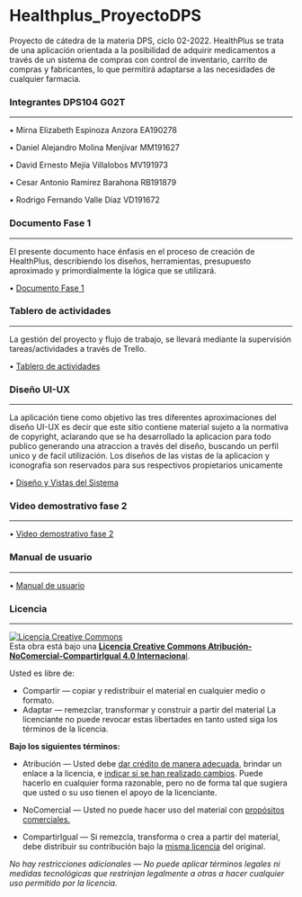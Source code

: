 # Healthplus_ProyectoDPS
Proyecto de cátedra de la materia DPS, ciclo 02-2022.
HealthPlus se trata de una aplicación orientada a la posibilidad de adquirir medicamentos a través de un sistema de compras con control de inventario, carrito de compras y fabricantes, lo que permitirá adaptarse a las necesidades de cualquier farmacia.  

### Integrantes DPS104 G02T 
------------
• Mirna Elizabeth Espinoza Anzora 	  EA190278 

• Daniel Alejandro Molina Menjívar 	MM191627 

• David Ernesto Mejía Villalobos 		MV191973 

• Cesar Antonio Ramírez Barahona   	RB191879 

• Rodrigo Fernando Valle Díaz 		    VD191672 

### Documento Fase 1
------------
El presente documento hace énfasis en el proceso de creación de HealthPlus, describiendo los diseños, herramientas, 
presupuesto aproximado y primordialmente la lógica que se utilizará.

• [Documento Fase 1](https://drive.google.com/file/d/17TN-MAY1cw1oEhT0lggzzmXhy3VcA6NV/view "Documento Fase 1")

### Tablero de actividades
------------
La gestión del proyecto y flujo de trabajo, se llevará mediante la supervisión tareas/actividades a través de Trello.

• [Tablero de actividades](https://trello.com/b/NPSQmXii/health-plus "Tablero de actividades")

### Diseño UI-UX
------------
La aplicación tiene como objetivo las tres diferentes aproximaciones del diseño UI-UX es decir 
que este sitio contiene material sujeto a la normativa de copyright, aclarando que se ha desarrollado la aplicacion para todo publico
generando una atraccion a través del diseño, buscando un perfil unico y de facil utilización.
Los diseños de las vistas de la aplicacion y iconografia son reservados para sus respectivos propietarios unicamente

• [Diseño y Vistas del Sistema](https://drive.google.com/file/d/1rj_M-1Tc2SN_0hucXaOr1Pe88UVOHHyY/view?usp=sharing# "Diseño y Vistas del Sistema")

### Video demostrativo fase 2
------------
• [Video demostrativo fase 2](https://www.youtube.com/watch?v=1VkEB8Qb9H0&t=122s "Video demostrativo fase 2")

### Manual de usuario 
------------
• [Manual de usuario](https://drive.google.com/file/d/19WGXOCbFkA3wSCoV-q2YyUWZ5Zaj8-84/view "Manual de usuario")

### Licencia
------------
<a rel="license" href="http://creativecommons.org/licenses/by-nc-sa/4.0/"><img alt="Licencia Creative Commons" style="border-width:0" src="https://i.creativecommons.org/l/by-nc-sa/4.0/88x31.png" /></a><br />Esta obra está bajo una <a rel="license" href="http://creativecommons.org/licenses/by-nc-sa/4.0/">**Licencia Creative Commons Atribución-NoComercial-CompartirIgual 4.0 Internaciona**l</a>.

Usted es libre de:
- Compartir — copiar y redistribuir el material en cualquier medio o formato.
- Adaptar — remezclar, transformar y construir a partir del material
La licenciante no puede revocar estas libertades en tanto usted siga los términos de la licencia.

**Bajo los siguientes términos:**
- Atribución — Usted debe [dar crédito de manera adecuada](https://creativecommons.org/licenses/by-nc-sa/4.0/deed.es# "dar crédito de manera adecuada"), brindar un enlace a la licencia, e [indicar si se han realizado cambios](https://creativecommons.org/licenses/by-nc-sa/4.0/deed.es# "indicar si se han realizado cambios"). Puede hacerlo en cualquier forma razonable, pero no de forma tal que sugiera que usted o su uso tienen el apoyo de la licenciante.

- NoComercial — Usted no puede hacer uso del material con [propósitos comerciales.](https://creativecommons.org/licenses/by-nc-sa/4.0/deed.es# "propósitos comerciales.")

- CompartirIgual — Si remezcla, transforma o crea a partir del material, debe distribuir su contribución bajo la [misma licencia](https://creativecommons.org/licenses/by-nc-sa/4.0/deed.es# "misma licencia") del original.

*No hay restricciones adicionales — No puede aplicar términos legales ni medidas tecnológicas que restrinjan legalmente a otras a hacer cualquier uso permitido por la licencia.*


